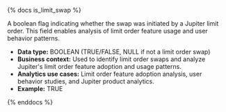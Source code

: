 {% docs is_limit_swap %}

A boolean flag indicating whether the swap was initiated by a Jupiter limit order. This field enables analysis of limit order feature usage and user behavior patterns.

- **Data type:** BOOLEAN (TRUE/FALSE, NULL if not a limit order swap)
- **Business context:** Used to identify limit order swaps and analyze Jupiter's limit order feature adoption and usage patterns.
- **Analytics use cases:** Limit order feature adoption analysis, user behavior studies, and Jupiter product analytics.
- **Example:** TRUE

{% enddocs %} 